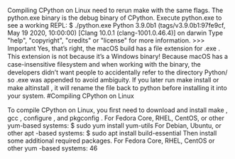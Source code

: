 Compiling CPython on Linux need to rerun  make  with the same flags. The  python.exe  binary is the debug binary of CPython. Execute  python.exe  to see a working REPL: $ ./python.exe Python 3.9.0b1 (tags/v3.9.0b1:97fe9cf, May 19 2020, 10:00:00) [Clang 10.0.1 (clang-1001.0.46.4)] on darwin Type "help", "copyright", "credits" or "license" for more information. >>> Important Yes, that’s right, the macOS build has a ﬁle extension for  .exe . This extension is  not  because it’s a Windows binary! Because macOS has a case-insensitive ﬁlesystem and when working with the binary, the developers didn’t want people to accidentally refer to the directory  Python/  so  .exe  was appended to avoid ambiguity. If you later run  make install  or  make altinstall , it will rename the ﬁle back to  python  before installing it into your system. 
#Compiling CPython on Linux 

 To compile CPython on Linux, you ﬁrst need to download and install make ,  gcc ,  configure , and  pkgconfig . For Fedora Core, RHEL, CentOS, or other yum-based systems: $ sudo yum install yum-utils For Debian, Ubuntu, or other  apt -based systems: $ sudo apt install build-essential Then install some additional required packages. For Fedora Core, RHEL, CentOS or other  yum -based systems: 46